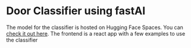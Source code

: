 # Door Classifier using fastAI

The model for the classifier is hosted on Hugging Face Spaces. You can [check it out here](https://huggingface.co/spaces/whichlight/fastai_door_classifier). The frontend is a react app with a few examples to use the classifier
